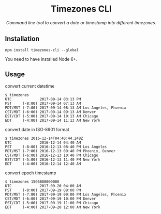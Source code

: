 <div align=center>
  <h1>Timezones CLI</h1>
  <h6>Command line tool to convert a date or timestamp into different timezones.<h6>
</div>

## Installation

```shell
npm install timezones-cli --global
```

You need to have installed Node 6+.

## Usage

convert current datetime
```
$ timezones
UTC             2017-09-14 03:13 PM
PST     (-8:00) 2017-09-14 07:13 AM
PDT/MST (-7:00) 2017-09-14 08:13 AM Los Angeles, Phoenix
CST/MDT (-6:00) 2017-09-14 09:13 AM Denver
EST/CDT (-5:00) 2017-09-14 10:13 AM Chicago
EDT     (-4:00) 2017-09-14 11:13 AM New York
```

convert date in ISO-8601 format
```
$ timezones 2016-12-14T04:40:44.248Z
UTC             2016-12-14 04:40 AM
PST     (-8:00) 2016-12-13 08:40 PM Los Angeles
PDT/MST (-7:00) 2016-12-13 09:40 PM Phoenix, Denver
CST/MDT (-6:00) 2016-12-13 10:40 PM Chicago
EST/CDT (-5:00) 2016-12-13 11:40 PM New York
EDT     (-4:00) 2016-12-14 12:40 AM
```

convert epoch timestamp
```
$ timezones 1505880000000
UTC             2017-09-20 04:00 AM
PST     (-8:00) 2017-09-19 08:00 PM
PDT/MST (-7:00) 2017-09-19 09:00 PM Los Angeles, Phoenix
CST/MDT (-6:00) 2017-09-19 10:00 PM Denver
EST/CDT (-5:00) 2017-09-19 11:00 PM Chicago
EDT     (-4:00) 2017-09-20 12:00 AM New York
```
